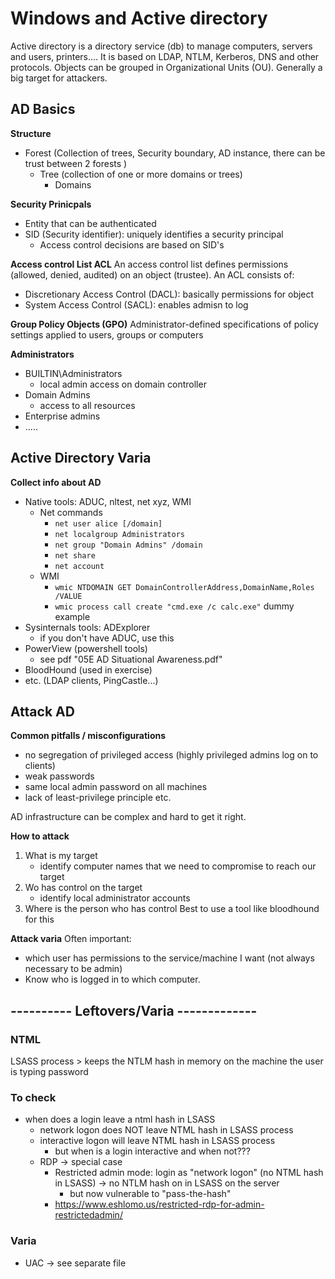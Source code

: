 # Windows and Active directory

Active directory is a directory service (db) to manage computers, servers and users, printers.... It is based on LDAP, NTLM, Kerberos, DNS and other protocols.
Objects can be grouped in Organizational Units (OU). 
Generally a big target for attackers. 

## AD Basics

**Structure**
- Forest  (Collection of trees, Security boundary, AD instance, there can be trust between 2 forests )
    - Tree (collection of one or more domains or trees)
        - Domains

**Security Prinicpals**
- Entity that can be authenticated
- SID (Security identifier): uniquely identifies a security principal
    - Access control decisions are based on SID's

**Access control List ACL**
An access control list defines permissions (allowed, denied, audited) on an object (trustee).
An ACL consists of: 
- Discretionary Access Control (DACL): basically permissions for object
- System Access Control (SACL): enables admisn to log

**Group Policy Objects (GPO)**
Administrator-defined specifications of policy settings applied to users, groups or computers

**Administrators**
- BUILTIN\Administrators
    - local admin access on domain controller
- Domain Admins
    - access to all resources
- Enterprise admins
- .....

## Active Directory Varia

**Collect info about AD**
- Native tools: ADUC, nltest, net xyz, WMI
    - Net commands
        - `net user alice [/domain]`
        - `net localgroup Administrators`
        - `net group "Domain Admins" /domain`
        - `net share`
        - `net account`
    - WMI
        - `wmic NTDOMAIN GET DomainControllerAddress,DomainName,Roles /VALUE`
        - `wmic process call create "cmd.exe /c calc.exe"` dummy example
- Sysinternals tools: ADExplorer
    - if you don't have ADUC, use this
- PowerView (powershell tools)
    - see pdf "05E AD Situational Awareness.pdf"
- BloodHound (used in exercise)
- etc. (LDAP clients, PingCastle...)

## Attack AD

**Common pitfalls / misconfigurations**
- no segregation of privileged access (highly privileged admins log on to clients)
- weak passwords
- same local admin password on all machines
- lack of least-privilege principle etc.

AD infrastructure can be complex and hard to get it right.

**How to attack**
1. What is my target
    - identify computer names that we need to compromise to reach our target
2. Wo has control on the target
    - identify local administrator accounts
3. Where is the person who has control
Best to use a tool like bloodhound for this


**Attack varia**
Often important: 
- which user has permissions to the service/machine I want (not always necessary to be admin)
- Know who is logged in to which computer.


## ---------- Leftovers/Varia -------------
### NTML


LSASS process > keeps the NTLM hash in memory on the machine the user is typing password

### To check
- when does a login leave a ntml hash in LSASS
    - network logon does NOT leave NTML hash in LSASS process
    - interactive logon will leave NTML hash in LSASS process
        - but when is a login interactive and when not???
    - RDP -> special case
        - Restricted admin mode: login as "network logon" (no NTML hash in LSASS) -> no NTLM hash on in LSASS on the server
            - but now vulnerable to "pass-the-hash"
        - https://www.eshlomo.us/restricted-rdp-for-admin-restrictedadmin/
    


### Varia
- UAC -> see separate file
